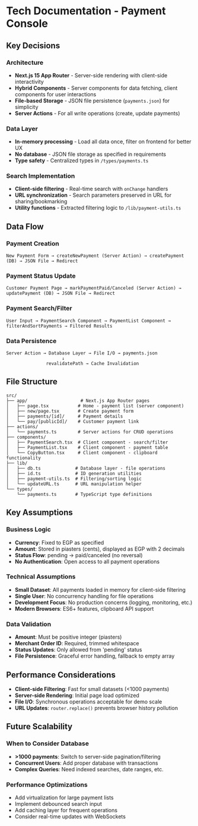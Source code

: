 # Tech Documentation - Payment Console

## Key Decisions

### Architecture
- **Next.js 15 App Router** - Server-side rendering with client-side interactivity
- **Hybrid Components** - Server components for data fetching, client components for user interactions
- **File-based Storage** - JSON file persistence (`payments.json`) for simplicity
- **Server Actions** - For all write operations (create, update payments)

### Data Layer
- **In-memory processing** - Load all data once, filter on frontend for better UX
- **No database** - JSON file storage as specified in requirements
- **Type safety** - Centralized types in `/types/payments.ts`

### Search Implementation
- **Client-side filtering** - Real-time search with `onChange` handlers
- **URL synchronization** - Search parameters preserved in URL for sharing/bookmarking
- **Utility functions** - Extracted filtering logic to `/lib/payment-utils.ts`

## Data Flow

### Payment Creation
```
New Payment Form → createNewPayment (Server Action) → createPayment (DB) → JSON File → Redirect
```

### Payment Status Update
```
Customer Payment Page → markPaymentPaid/Canceled (Server Action) → updatePayment (DB) → JSON File → Redirect
```

### Payment Search/Filter
```
User Input → PaymentSearch Component → PaymentList Component → filterAndSortPayments → Filtered Results
```

### Data Persistence
```
Server Action → Database Layer → File I/O → payments.json
                     ↓
               revalidatePath → Cache Invalidation
```

## File Structure

```
src/
├── app/                    # Next.js App Router pages
│   ├── page.tsx           # Home - payment list (server component)
│   ├── new/page.tsx       # Create payment form
│   ├── payments/[id]/     # Payment details
│   └── pay/[publicId]/    # Customer payment link
├── actions/
│   └── payments.ts        # Server actions for CRUD operations
├── components/
│   ├── PaymentSearch.tsx  # Client component - search/filter
│   ├── PaymentList.tsx    # Client component - payment table
│   └── CopyButton.tsx     # Client component - clipboard functionality
├── lib/
│   ├── db.ts             # Database layer - file operations
│   ├── id.ts             # ID generation utilities
│   ├── payment-utils.ts  # Filtering/sorting logic
│   └── updateURL.ts      # URL manipulation helper
└── types/
    └── payments.ts       # TypeScript type definitions
```

## Key Assumptions

### Business Logic
- **Currency**: Fixed to EGP as specified
- **Amount**: Stored in piasters (cents), displayed as EGP with 2 decimals
- **Status Flow**: pending → paid/canceled (no reversal)
- **No Authentication**: Open access to all payment operations

### Technical Assumptions
- **Small Dataset**: All payments loaded in memory for client-side filtering
- **Single User**: No concurrency handling for file operations
- **Development Focus**: No production concerns (logging, monitoring, etc.)
- **Modern Browsers**: ES6+ features, clipboard API support

### Data Validation
- **Amount**: Must be positive integer (piasters)
- **Merchant Order ID**: Required, trimmed whitespace
- **Status Updates**: Only allowed from 'pending' status
- **File Persistence**: Graceful error handling, fallback to empty array

## Performance Considerations

- **Client-side Filtering**: Fast for small datasets (<1000 payments)
- **Server-side Rendering**: Initial page load optimized
- **File I/O**: Synchronous operations acceptable for demo scale
- **URL Updates**: `router.replace()` prevents browser history pollution

## Future Scalability

### When to Consider Database
- **>1000 payments**: Switch to server-side pagination/filtering
- **Concurrent Users**: Add proper database with transactions
- **Complex Queries**: Need indexed searches, date ranges, etc.

### Performance Optimizations
- Add virtualization for large payment lists
- Implement debounced search input
- Add caching layer for frequent operations
- Consider real-time updates with WebSockets